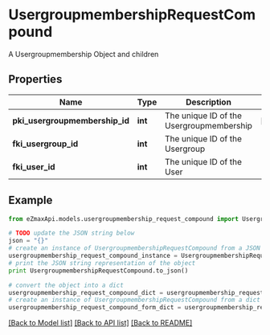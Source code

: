 # UsergroupmembershipRequestCompound

A Usergroupmembership Object and children

## Properties
Name | Type | Description | Notes
------------ | ------------- | ------------- | -------------
**pki_usergroupmembership_id** | **int** | The unique ID of the Usergroupmembership | [optional] 
**fki_usergroup_id** | **int** | The unique ID of the Usergroup | 
**fki_user_id** | **int** | The unique ID of the User | 

## Example

```python
from eZmaxApi.models.usergroupmembership_request_compound import UsergroupmembershipRequestCompound

# TODO update the JSON string below
json = "{}"
# create an instance of UsergroupmembershipRequestCompound from a JSON string
usergroupmembership_request_compound_instance = UsergroupmembershipRequestCompound.from_json(json)
# print the JSON string representation of the object
print UsergroupmembershipRequestCompound.to_json()

# convert the object into a dict
usergroupmembership_request_compound_dict = usergroupmembership_request_compound_instance.to_dict()
# create an instance of UsergroupmembershipRequestCompound from a dict
usergroupmembership_request_compound_form_dict = usergroupmembership_request_compound.from_dict(usergroupmembership_request_compound_dict)
```
[[Back to Model list]](../README.md#documentation-for-models) [[Back to API list]](../README.md#documentation-for-api-endpoints) [[Back to README]](../README.md)


